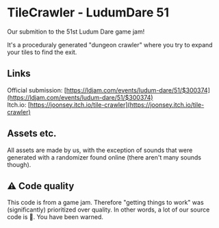 # TileCrawler - LudumDare 51
Our submition to the 51st Ludum Dare game jam!

It's a proceduraly generated "dungeon crawler" where you try to expand your tiles to find the exit. 

## Links
Official submission: [https://ldjam.com/events/ludum-dare/51/$300374](https://ldjam.com/events/ludum-dare/51/$300374)  
Itch.io: [https://joonsey.itch.io/tile-crawler](https://joonsey.itch.io/tile-crawler)  

## Assets etc.
All assets are made by us, with the exception of sounds that were generated with a randomizer found online (there aren't many sounds though).

## ⚠️ Code quality
This code is from a game jam. Therefore "getting things to work" was (significantly) prioritized over quality. In other words, a lot of our source code is 🍝. You have been warned. 
